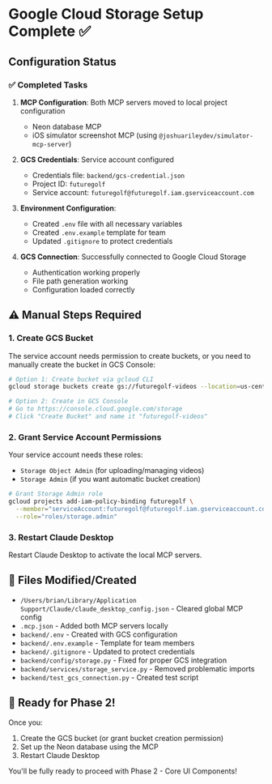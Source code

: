 # Google Cloud Storage Setup Complete ✅

## Configuration Status

### ✅ Completed Tasks
1. **MCP Configuration**: Both MCP servers moved to local project configuration
   - Neon database MCP
   - iOS simulator screenshot MCP (using `@joshuarileydev/simulator-mcp-server`)

2. **GCS Credentials**: Service account configured
   - Credentials file: `backend/gcs-credential.json`
   - Project ID: `futuregolf`
   - Service account: `futuregolf@futuregolf.iam.gserviceaccount.com`

3. **Environment Configuration**: 
   - Created `.env` file with all necessary variables
   - Created `.env.example` template for team
   - Updated `.gitignore` to protect credentials

4. **GCS Connection**: Successfully connected to Google Cloud Storage
   - Authentication working properly
   - File path generation working
   - Configuration loaded correctly

## ⚠️ Manual Steps Required

### 1. Create GCS Bucket
The service account needs permission to create buckets, or you need to manually create the bucket in GCS Console:

```bash
# Option 1: Create bucket via gcloud CLI
gcloud storage buckets create gs://futuregolf-videos --location=us-central1

# Option 2: Create in GCS Console
# Go to https://console.cloud.google.com/storage
# Click "Create Bucket" and name it "futuregolf-videos"
```

### 2. Grant Service Account Permissions
Your service account needs these roles:
- `Storage Object Admin` (for uploading/managing videos)
- `Storage Admin` (if you want automatic bucket creation)

```bash
# Grant Storage Admin role
gcloud projects add-iam-policy-binding futuregolf \
  --member="serviceAccount:futuregolf@futuregolf.iam.gserviceaccount.com" \
  --role="roles/storage.admin"
```

### 3. Restart Claude Desktop
Restart Claude Desktop to activate the local MCP servers.

## 📁 Files Modified/Created

- `/Users/brian/Library/Application Support/Claude/claude_desktop_config.json` - Cleared global MCP config
- `.mcp.json` - Added both MCP servers locally
- `backend/.env` - Created with GCS configuration
- `backend/.env.example` - Template for team members
- `backend/.gitignore` - Updated to protect credentials
- `backend/config/storage.py` - Fixed for proper GCS integration
- `backend/services/storage_service.py` - Removed problematic imports
- `backend/test_gcs_connection.py` - Created test script

## 🎉 Ready for Phase 2!

Once you:
1. Create the GCS bucket (or grant bucket creation permission)
2. Set up the Neon database using the MCP
3. Restart Claude Desktop

You'll be fully ready to proceed with Phase 2 - Core UI Components!